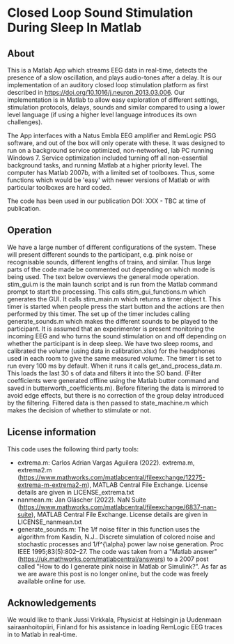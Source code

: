 # Closed Loop Sound Stimulation During Sleep In Matlab

## About
This is a Matlab App which streams EEG data in real-time, detects the presence of a slow oscillation, and plays audio-tones after a delay. It is our implementation of an auditory closed loop stimulation platform as first described in https://doi.org/10.1016/j.neuron.2013.03.006. Our implementation is in Matlab to allow easy exploration of different settings, stimulation protocols, delays, sounds and similar compared to using a lower level language (if using a higher level language introduces its own challenges).

The App interfaces with a Natus Embla EEG amplifier and RemLogic PSG software, and out of the box will only operate with these. It was designed to run on a background service optimized, non-networked, lab PC running Windows 7. Service optimization included turning off all non-essential background tasks, and running Matlab at a higher priority level. The computer has Matlab 2007b, with a limited set of toolboxes. Thus, some functions which would be 'easy' with newer versions of Matlab or with particular toolboxes are hard coded.

The code has been used in our publication DOI: XXX - TBC at time of publication. 

## Operation
We have a large number of different configurations of the system. These will present different sounds to the participant, e.g. pink noise or recognisable sounds, different lengths of trains, and similar. Thus large parts of the code made be commented out depending on which mode is being used. The text below overviews the general mode operation.  
stim_gui.m is the main launch script and is run from the Matlab command prompt to start the processing. This calls stim_gui_functions.m which generates the GUI. It calls stim_main.m which returns a timer object t. This timer is started when people press the start button and the actions are then performed by this timer. The set up of the timer includes calling generate_sounds.m which makes the different sounds to be played to the participant.  It is assumed that an experimenter is present monitoring the incoming EEG and who turns the sound stimulation on and off depending on whether the participant is in deep sleep. We have two sleep rooms, and calibrated the volume (using data in calibration.xlsx) for the headphones used in each room to give the same measured volume. 
The timer t is set to run every 100 ms by default. When it runs it calls get_and_process_data.m. This loads the last 30 s of data and filters it into the SO band. (Filter coefficients were generated offline using the Matlab butter command and saved in butterworth_coefficients.m). Before filtering the data is mirrored to avoid edge effects, but there is no correction of the group delay introduced by the filtering. Filtered data is then passed to state_machine.m which makes the decision of whether to stimulate or not.
 
## License information
This code uses the following third party tools:
 - extrema.m: Carlos Adrian Vargas Aguilera (2022). extrema.m, extrema2.m (https://www.mathworks.com/matlabcentral/fileexchange/12275-extrema-m-extrema2-m), MATLAB Central File Exchange. License details are given in LICENSE_extrema.txt
 - nanmean.m: Jan Gläscher (2022). NaN Suite (https://www.mathworks.com/matlabcentral/fileexchange/6837-nan-suite), MATLAB Central File Exchange. License details are given in LICENSE_nanmean.txt
 - generate_sounds.m: The 1/f noise filter in this function uses the algorithm from Kasdin, N.J.. Discrete simulation of colored noise and stochastic processes and
1/f^{\alpha} power law noise generation. Proc IEEE 1995;83(5):802–27. The code was taken from a "Matlab answer" (https://uk.mathworks.com/matlabcentral/answers) to a 2007 post called "How to do I generate pink noise in Matlab or Simulink?". As far as we are aware this post is no longer online, but the code was freely available online for use. 

## Acknowledgements
We would like to thank Jussi Virkkala, Physicist at Helsingin ja Uudenmaan sairaanhoitopiiri, Finland for his assistance in loading RemLogic EEG traces in to Matlab in real-time.
